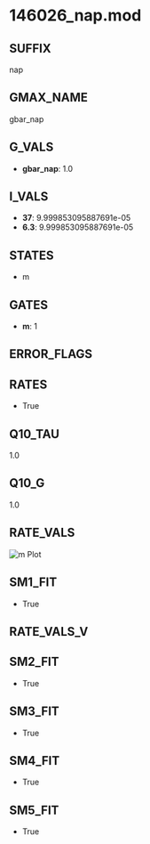 # 146026_nap.mod

## SUFFIX

nap

## GMAX_NAME

gbar_nap

## G_VALS

- **gbar_nap**: 1.0

## I_VALS

- **37**: 9.999853095887691e-05
- **6.3**: 9.999853095887691e-05

## STATES

- m

## GATES

- **m**: 1

## ERROR_FLAGS


## RATES

- True

## Q10_TAU

1.0

## Q10_G

1.0

## RATE_VALS

![m Plot](/Users/pbozelos/Dropbox/icg-Chai-Panos/supermodels/output_markdown_files/Na/146026_nap.mod/images/m.png)

## SM1_FIT

- True

## RATE_VALS_V

## SM2_FIT

- True

## SM3_FIT

- True

## SM4_FIT

- True

## SM5_FIT

- True

